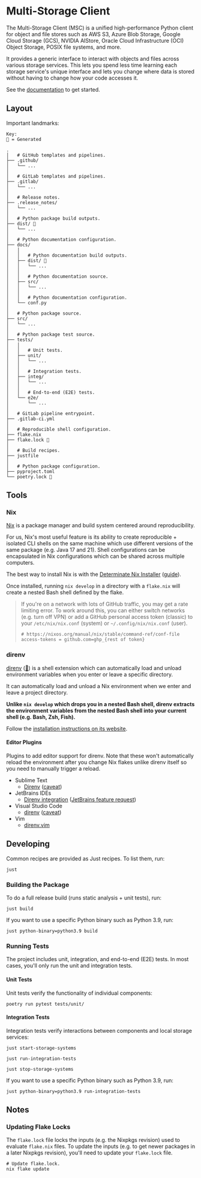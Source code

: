 # Multi-Storage Client

The Multi-Storage Client (MSC) is a unified high-performance Python client for object and file stores such as AWS S3, Azure Blob Storage, Google Cloud Storage (GCS), NVIDIA AIStore, Oracle Cloud Infrastructure (OCI) Object Storage, POSIX file systems, and more.

It provides a generic interface to interact with objects and files across various storage services. This lets you spend less time learning each storage service's unique interface and lets you change where data is stored without having to change how your code accesses it.

See the [documentation](https://nvidia.github.io/multi-storage-client/) to get started.

## Layout

Important landmarks:

```text
Key:
🤖 = Generated

.
│   # GitHub templates and pipelines.
├── .github/
│   └── ...
│
│   # GitLab templates and pipelines.
├── .gitlab/
│   └── ...
│
│   # Release notes.
├── .release_notes/
│   └── ...
│
│   # Python package build outputs.
├── dist/ 🤖
│   └── ...
│
│   # Python documentation configuration.
├── docs/
│   │
│   │   # Python documentation build outputs.
│   ├── dist/ 🤖
│   │   └── ...
│   │
│   │   # Python documentation source.
│   ├── src/
│   │   └── ...
│   │
│   │   # Python documentation configuration.
│   └── conf.py
│
│   # Python package source.
├── src/
│   └── ...
│
│   # Python package test source.
├── tests/
│   │
│   │   # Unit tests.
│   ├── unit/
│   │   └── ...
│   │
│   │   # Integration tests.
│   ├── integ/
│   │   └── ...
│   │
│   │   # End-to-end (E2E) tests.
│   └── e2e/
│       └── ...
│
│   # GitLab pipeline entrypoint.
├── .gitlab-ci.yml
│
│   # Reproducible shell configuration.
├── flake.nix
├── flake.lock 🤖
│
│   # Build recipes.
├── justfile
│
│   # Python package configuration.
├── pyproject.toml
└── poetry.lock 🤖
```

## Tools

### Nix

[Nix](https://nixos.org) is a package manager and build system centered around reproducibility.

For us, Nix's most useful feature is its ability to create reproducible + isolated CLI shells on the same machine which use different versions of the same package (e.g. Java 17 and 21). Shell configurations can be encapsulated in Nix configurations which can be shared across multiple computers.

The best way to install Nix is with the [Determinate Nix Installer](https://github.com/DeterminateSystems/nix-installer) ([guide](https://zero-to-nix.com/start/install)).

Once installed, running `nix develop` in a directory with a `flake.nix` will create a nested Bash shell defined by the flake.

> If you're on a network with lots of GitHub traffic, you may get a rate limiting error. To work around this, you can either switch networks (e.g. turn off VPN) or add a GitHub personal access token (classic) to your `/etc/nix/nix.conf` (system) or `~/.config/nix/nix.conf` (user).
>
> ```text
> # https://nixos.org/manual/nix/stable/command-ref/conf-file
> access-tokens = github.com=ghp_{rest of token}
> ```

### direnv

[direnv](https://direnv.net) ([🍺](https://formulae.brew.sh/formula/direnv)) is a shell extension which can automatically load and unload environment variables when you enter or leave a specific directory.

It can automatically load and unload a Nix environment when we enter and leave a project directory.

__Unlike `nix develop` which drops you in a nested Bash shell, direnv extracts the environment variables from the nested Bash shell into your current shell (e.g. Bash, Zsh, Fish).__

Follow the [installation instructions on its website](https://direnv.net#basic-installation).

#### Editor Plugins

Plugins to add editor support for direnv. Note that these won't automatically reload the environment after you change Nix flakes unlike direnv itself so you need to manually trigger a reload.

* Sublime Text
    * [Direnv](https://packagecontrol.io/packages/Direnv) ([caveat](https://github.com/misuzu/direnv-subl#limitations))
* JetBrains IDEs
    * [Direnv integration](https://plugins.jetbrains.com/plugin/15285-direnv-integration) ([JetBrains feature request](https://youtrack.jetbrains.com/issue/IDEA-320397))
* Visual Studio Code
    * [direnv](https://marketplace.visualstudio.com/items?itemName=mkhl.direnv) ([caveat](https://github.com/direnv/direnv-vscode/issues/109))
* Vim
    * [direnv.vim](https://github.com/direnv/direnv.vim)

## Developing

Common recipes are provided as Just recipes. To list them, run:

```shell
just
```

### Building the Package

To do a full release build (runs static analysis + unit tests), run:

```shell
just build
```

If you want to use a specific Python binary such as Python 3.9, run:

```shell
just python-binary=python3.9 build
```

### Running Tests

The project includes unit, integration, and end-to-end (E2E) tests. In most cases, you'll only run the unit and integration tests.

#### Unit Tests

Unit tests verify the functionality of individual components:

```shell
poetry run pytest tests/unit/
```

#### Integration Tests

Integration tests verify interactions between components and local storage services:

```shell
just start-storage-systems

just run-integration-tests

just stop-storage-systems
```

If you want to use a specific Python binary such as Python 3.9, run:

```shell
just python-binary=python3.9 run-integration-tests
```

## Notes

### Updating Flake Locks

The `flake.lock` file locks the inputs (e.g. the Nixpkgs revision) used to evaluate `flake.nix` files. To update the inputs (e.g. to get newer packages in a later Nixpkgs revision), you'll need to update your `flake.lock` file.

```shell
# Update flake.lock.
nix flake update
```
